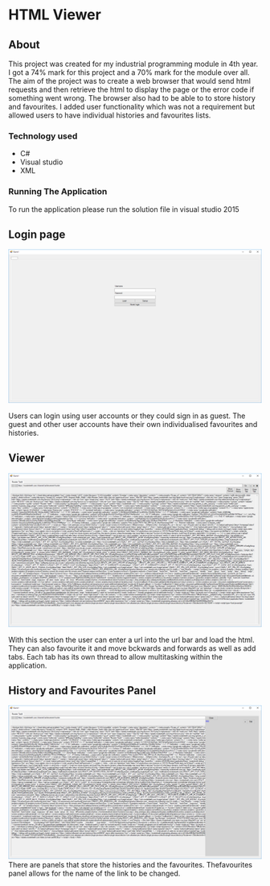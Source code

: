 # HTML Viewer
## About
This project was created for my industrial programming module in 4th year. I got a 74% mark for this project and a 70% mark for the module over all. The aim of the project was to create a web browser that would send html requests and then retrieve the html to display the page or the error code if something went wrong. The browser also had to be able to to store history and favourites. I added user functionality which was not a requirement but allowed users to have individual histories and favourites lists.

### Technology used
* C#
* Visual studio
* XML

### Running The Application
To run the application please run the solution file in visual studio 2015

## Login page
![login](screenshots/login.png)

Users can login using user accounts or they could sign in as guest. The guest and other user accounts have their own individualised favourites and histories.

## Viewer
![mainpage](screenshots/mainpage.png)

With this section the user can enter a url into the url bar and load the html. They can also favourite it and move bckwards and forwards as well as add tabs. Each tab has its own thread to allow multitasking within the application.

## History and Favourites Panel
![panels](screenshots/panel.png)
There are panels that store the histories and the favourites. Thefavourites panel allows for the name of the link to be changed.